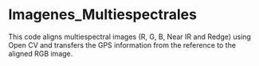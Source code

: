 # Imagenes_Multiespectrales

This code aligns multiespectral images (R, G, B, Near IR and Redge) using Open CV and transfers the GPS information from the reference  to the aligned RGB image.
